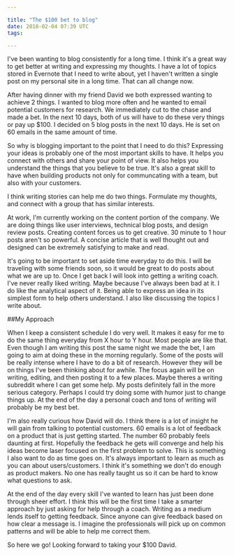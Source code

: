 ```yaml
---

title: "The $100 bet to blog"
date: 2018-02-04 07:39 UTC
tags: 

---
```


I've been wanting to blog consistently for a long time. I think it's a great way to get better at writing and expressing my thoughts. I have a lot of topics stored in Evernote that I need to write about, yet I haven't written a single post on my personal site in a long time. That can all change now.

After having dinner with my friend David we both expressed wanting to achieve 2 things. I wanted to blog more often and he wanted to email potential customers for research. We immediately cut to the chase and made a bet. In the next 10 days, both of us will have to do these very things or pay up $100. I decided on 5 blog posts in the next 10 days. He is set on 60 emails in the same amount of time.

So why is blogging important to the point that I need to do this? Expressing your ideas is probably one of the most important skills to have. It helps you connect with others and share your point of view. It also helps you understand the things that you believe to be true. It's also a great skill to have when building products not only for communcating with a team, but also with your customers.

I think writing stories can help me do two things. Formulate my thoughts, and connect with a group that has similar interests.

At work, I'm currently working on the content portion of the company. We are doing things like user interviews, technical blog posts, and design review posts. Creating content forces us to get creative. 30 minute to 1 hour posts aren't so powerful. A concise article that is well thought out and designed can be extremely satisfying to make and read.

It's going to be important to set aside time everyday to do this. I will be traveling with some friends soon, so it would be great to do posts about what we are up to. Once I get back I will look into getting a writing coach. I've never really liked writing. Maybe because I've always been bad at it. I do like the analytical aspect of it. Being able to express an idea in its simplest form to help others understand. I also like discussing the topics I write about.

##My Approach

When I keep a consistent schedule I do very well. It makes it easy for me to do the same thing everyday from X hour to Y hour. Most people are like that. Even though I am writing this post the same night we made the bet, I am going to aim at doing these in the morning regularly. Some of the posts will be really intense where I have to do a bit of research. However they will be on things I've been thinking about for awhile. The focus again will be on writing, editing, and then posting it to a few places. Maybe theres a writing subreddit where I can get some help. My posts definitely fall in the more serious category. Perhaps I could try doing some with humor just to change things up. At the end of the day a personal coach and tons of writing will probably be my best bet.

I'm also really curious how David will do. I think there is a lot of insight he will gain from talking to potential customers. 60 emails is a lot of feedback on a product that is just getting started. The number 60 probably feels daunting at first. Hopefully the feedback he gets will converge and help his ideas become laser focused on the first problem to solve. This is something I also want to do as time goes on. It's always important to learn as much as you can about users/customers. I think it's something we don't do enough as product makers. No one has really taught us so it can be hard to know what questions to ask.

At the end of the day every skill I've wanted to learn has just been done through sheer effort. I think this will be the first time I take a smarter approach by just asking for help through a coach. Writing as a medium lends itself to getting feedback. Since anyone can give feedback based on how clear a message is. I imagine the professionals will pick up on common patterns and will be able to help me correct them.

So here we go! Looking forward to taking your $100 David.
